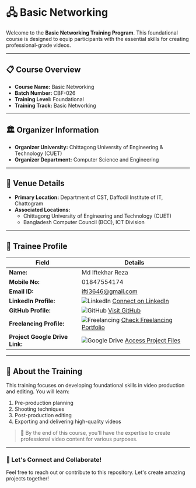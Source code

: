 # 🖧  Basic Networking

Welcome to the **Basic Networking Training Program**. This foundational course is designed to equip participants with the essential skills for creating professional-grade videos.  

---

## 📋 Course Overview  
- **Course Name:** Basic Networking  
- **Batch Number:** CBF-026  
- **Training Level:** Foundational  
- **Training Track:** Basic Networking

---

## 🏛 Organizer Information  
- **Organizer University:** Chittagong University of Engineering & Technology (CUET)  
- **Organizer Department:** Computer Science and Engineering  

---

## 📍 Venue Details  
- **Primary Location:** Department of CST, Daffodil Institute of IT, Chattogram  
- **Associated Locations:**  
  - Chittagong University of Engineering and Technology (CUET)  
  - Bangladesh Computer Council (BCC), ICT Division  

---

## 👤 Trainee Profile  

| Field                   | Details                                                                 |
|-------------------------|-------------------------------------------------------------------------|
| **Name:**               | Md Iftekhar Reza                                                        |
| **Mobile No:**          | 01847554174                                                           |
| **Email ID:**           | ifti3646@gmail.com                                                  |
| **LinkedIn Profile:**   | ![LinkedIn](https://img.shields.io/badge/LinkedIn-Connect-blue?logo=linkedin) [Connect on LinkedIn](https://www.linkedin.com/in/md-iftekhar-reza-855278343) |
| **GitHub Profile:**     | ![GitHub](https://img.shields.io/badge/GitHub-Follow-black?logo=github) [Visit GitHub](https://github.com/Ifti-30) |
| **Freelancing Profile:**| ![Freelancing](https://img.shields.io/badge/Freelancing-Portfolio-green) [Check Freelancing Portfolio](https://www.freelancer.com/u/iftekharr2) |
| **Project Google Drive Link:** | ![Google Drive](https://img.shields.io/badge/Google%20Drive-Projects-yellowgreen?logo=google-drive) [Access Project Files](https://drive.google.com/drive/folders/11v_lyl7RtZ2v8darS2YU6xlYtrQtErcx) |

---

## 🚀 About the Training  
This training focuses on developing foundational skills in video production and editing. You will learn:  
1. Pre-production planning  
2. Shooting techniques  
3. Post-production editing  
4. Exporting and delivering high-quality videos  

> 🎯 By the end of this course, you'll have the expertise to create professional video content for various purposes.  

---

### 🎉 Let's Connect and Collaborate!  
Feel free to reach out or contribute to this repository. Let's create amazing projects together!  
